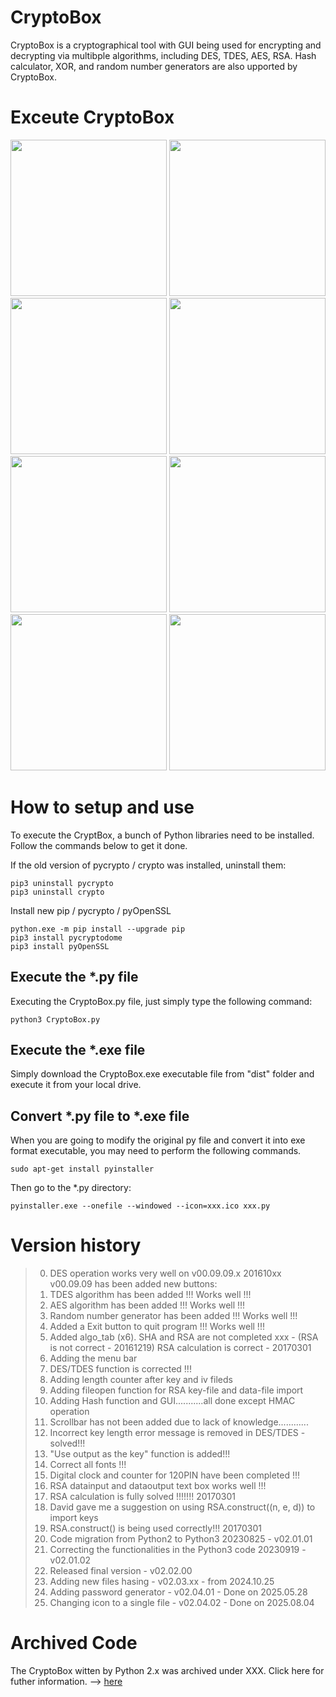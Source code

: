 # CryptoBox 
CryptoBox is a cryptographical tool with GUI being used for encrypting and decrypting via multibple algorithms, including DES, TDES, AES, RSA. 
Hash calculator, XOR, and random number generators are also upported by CryptoBox.

# Exceute CryptoBox
<img src="https://github.com/xnigel/CryptoBox_vPy3.x/blob/main/demo/01_DES_TDES.png" width =250> <img src="https://github.com/xnigel/CryptoBox_vPy3.x/blob/main/demo/02_AES.png" width =250>
<img src="https://github.com/xnigel/CryptoBox_vPy3.x/blob/main/demo/03_RSA_gen.png" width =250> <img src="https://github.com/xnigel/CryptoBox_vPy3.x/blob/main/demo/04_RSA_enc.png" width =250>
<img src="https://github.com/xnigel/CryptoBox_vPy3.x/blob/main/demo/05_hash.png" width =250> <img src="https://github.com/xnigel/CryptoBox_vPy3.x/blob/main/demo/06_XOR.png" width =250>
<img src="https://github.com/xnigel/CryptoBox_vPy3.x/blob/main/demo/07_RNG_gen.png" width =250> <img src="https://github.com/xnigel/CryptoBox_vPy3.x/blob/main/demo/08_PWD_gen.png" width =250>

# How to setup and use
To execute the CryptBox, a bunch of Python libraries need to be installed. Follow the commands below to get it done.

If the old version of pycrypto / crypto was installed, uninstall them:
```
pip3 uninstall pycrypto
pip3 uninstall crypto
```

Install new pip / pycrypto / pyOpenSSL
```
python.exe -m pip install --upgrade pip
pip3 install pycryptodome
pip3 install pyOpenSSL
```

## Execute the *.py file
Executing the CryptoBox.py file, just simply type the following command:
```
python3 CryptoBox.py
```

## Execute the *.exe file
Simply download the CryptoBox.exe executable file from "dist" folder and execute it from your local drive.

## Convert *.py file to *.exe file
When you are going to modify the original py file and convert it into exe format executable, you may need to perform the following commands.
```
sudo apt-get install pyinstaller
```

Then go to the *.py directory:
```
pyinstaller.exe --onefile --windowed --icon=xxx.ico xxx.py
```

# Version history
>00. DES operation works very well on v00.09.09.x 201610xx
>    v00.09.09 has been added new buttons:
>01. TDES algorithm has been added !!! Works well !!!
>02. AES  algorithm has been added !!! Works well !!!
>03. Random number generator has been added !!! Works well !!!
>04. Added a Exit button to quit program !!! Works well !!!
>05. Added algo_tab (x6). SHA and RSA are not completed xxx - (RSA is not correct - 20161219)
>    RSA calculation is correct - 20170301
>06. Adding the menu bar
>07. DES/TDES function is corrected !!!
>08. Adding length counter after key and iv fileds
>09. Adding fileopen function for RSA key-file and data-file import
>10. Adding Hash function and GUI...........all done except HMAC operation
>11. Scrollbar has not been added due to lack of knowledge............
>12. Incorrect key length error message is removed in DES/TDES - solved!!!
>13. "Use output as the key" function is added!!!
>14. Correct all fonts !!!
>15. Digital clock and counter for 120PIN have been completed !!!
>16. RSA datainput and dataoutput text box works well !!!
>17. RSA calculation is fully solved !!!!!!! 20170301
>18. David gave me a suggestion on using RSA.construct((n, e, d)) to import keys
>19. RSA.construct() is being used correctly!!! 20170301
>20. Code migration from Python2 to Python3 20230825 - v02.01.01
>21. Correcting the functionalities in the Python3 code 20230919 - v02.01.02
>22. Released final version - v02.02.00
>23. Adding new files hasing - v02.03.xx - from 2024.10.25
>24. Adding password generator - v02.04.01 - Done on 2025.05.28
>25. Changing icon to a single file - v02.04.02 - Done on 2025.08.04

# Archived Code
The CryptoBox witten by Python 2.x was archived under XXX.
Click here for futher information. --> [here](https://github.com/xnigel/CryptoBox_vPy2.x)